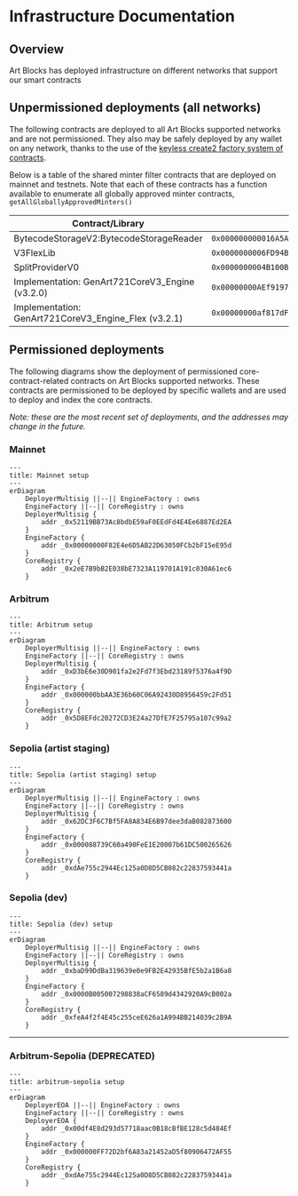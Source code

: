 # Infrastructure Documentation

## Overview

Art Blocks has deployed infrastructure on different networks that support our smart contracts

## Unpermissioned deployments (all networks)

The following contracts are deployed to all Art Blocks supported networks and are not permissioned. They also may be safely deployed by any wallet on any network, thanks to the use of the [keyless create2 factory system of contracts](./README.md#keyless-create2-factory).

Below is a table of the shared minter filter contracts that are deployed on mainnet and testnets. Note that each of these contracts has a function available to enumerate all globally approved minter contracts, `getAllGloballyApprovedMinters()`

| Contract/Library                                     | Address                                      |
| ---------------------------------------------------- | -------------------------------------------- |
| BytecodeStorageV2:BytecodeStorageReader              | `0x000000000016A5A5ff2FA7799C4BEe89bA59B74e` |
| V3FlexLib                                            | `0x0000000006FD94B22fb33164322019750E854f96` |
| SplitProviderV0                                      | `0x0000000004B100B47f061968a387c82702AFe946` |
| Implementation: GenArt721CoreV3_Engine (v3.2.0)      | `0x00000000AEf91971cc6251936Ec6568B23b55342` |
| Implementation: GenArt721CoreV3_Engine_Flex (v3.2.1) | `0x00000000af817dFBc2b3006E365D2eFef1953334` |

## Permissioned deployments

The following diagrams show the deployment of permissioned core-contract-related contracts on Art Blocks supported networks. These contracts are permissioned to be deployed by specific wallets and are used to deploy and index the core contracts.

_Note: these are the most recent set of deployments, and the addresses may change in the future._

### Mainnet

```mermaid
---
title: Mainnet setup
---
erDiagram
    DeployerMultisig ||--|| EngineFactory : owns
    EngineFactory ||--|| CoreRegistry : owns
    DeployerMultisig {
        addr _0x52119BB73Ac8bdbE59aF0EEdFd4E4Ee6887Ed2EA
    }
    EngineFactory {
        addr _0x00000000F82E4e6D5AB22D63050FCb2bF15eE95d
    }
    CoreRegistry {
        addr _0x2eE7B9bB2E038bE7323A119701A191c030A61ec6
    }
```

### Arbitrum

```mermaid
---
title: Arbitrum setup
---
erDiagram
    DeployerMultisig ||--|| EngineFactory : owns
    EngineFactory ||--|| CoreRegistry : owns
    DeployerMultisig {
        addr _0xD3bE6e30D901fa2e2Fd7f3Ebd23189f5376a4f9D
    }
    EngineFactory {
        addr _0x000000bbAA3E36b60C06A92430D8956459c2Fd51
    }
    CoreRegistry {
        addr _0x5D8EFdc20272CD3E24a27DfE7F25795a107c99a2
    }
```

### Sepolia (artist staging)

```mermaid
---
title: Sepolia (artist staging) setup
---
erDiagram
    DeployerMultisig ||--|| EngineFactory : owns
    EngineFactory ||--|| CoreRegistry : owns
    DeployerMultisig {
        addr _0x62DC3F6C7Bf5FA8A834E6B97dee3daB082873600
    }
    EngineFactory {
        addr _0x000088739C60a490FeE1E20007b61DC500265626
    }
    CoreRegistry {
        addr _0xdAe755c2944Ec125a0D8D5CB082c22837593441a
    }
```

### Sepolia (dev)

```mermaid
---
title: Sepolia (dev) setup
---
erDiagram
    DeployerMultisig ||--|| EngineFactory : owns
    EngineFactory ||--|| CoreRegistry : owns
    DeployerMultisig {
        addr _0xbaD99DdBa319639e0e9FB2E42935BfE5b2a1B6a8
    }
    EngineFactory {
        addr _0x0000B005007298838aCF6589d4342920A9cB002a
    }
    CoreRegistry {
        addr _0xfeA4f2f4E45c255ceE626a1A994BB214039c2B9A
    }
```

---

### Arbitrum-Sepolia (DEPRECATED)

```mermaid
---
title: arbitrum-sepolia setup
---
erDiagram
    DeployerEOA ||--|| EngineFactory : owns
    EngineFactory ||--|| CoreRegistry : owns
    DeployerEOA {
        addr _0x00df4E8d293d57718aac0B18cBfBE128c5d484Ef
    }
    EngineFactory {
        addr _0x000000FF72D2bf6A83a21452aD5f80906472AF55
    }
    CoreRegistry {
        addr _0xdAe755c2944Ec125a0D8D5CB082c22837593441a
    }
```
